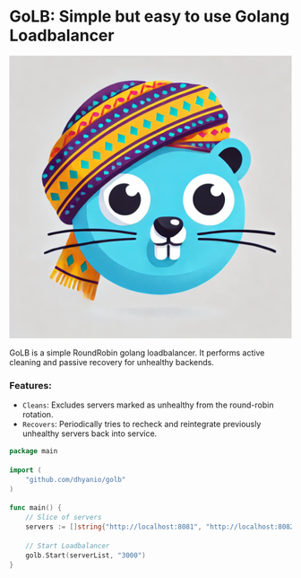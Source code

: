 # GoLB: Simple but easy to use Golang Loadbalancer
<img src="./doc/golb.png" alt="Discache" width="700"/>

GoLB is a simple RoundRobin golang loadbalancer. It performs active cleaning and passive recovery for unhealthy   backends.

### Features:

- `Cleans`: Excludes servers marked as unhealthy from the round-robin rotation.
- `Recovers`: Periodically tries to recheck and reintegrate previously unhealthy servers back into service.

```go
package main

import (
    "github.com/dhyanio/golb"
)

func main() {
    // Slice of servers
	servers := []string{"http://localhost:8081", "http://localhost:8082"}

    // Start Loadbalancer
	golb.Start(serverList, "3000")
}
```